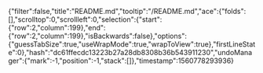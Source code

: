 {"filter":false,"title":"README.md","tooltip":"/README.md","ace":{"folds":[],"scrolltop":0,"scrollleft":0,"selection":{"start":{"row":2,"column":199},"end":{"row":2,"column":199},"isBackwards":false},"options":{"guessTabSize":true,"useWrapMode":true,"wrapToView":true},"firstLineState":0},"hash":"dc61ffecdc13223b27a28db8308b36b543911230","undoManager":{"mark":-1,"position":-1,"stack":[]},"timestamp":1560778293936}